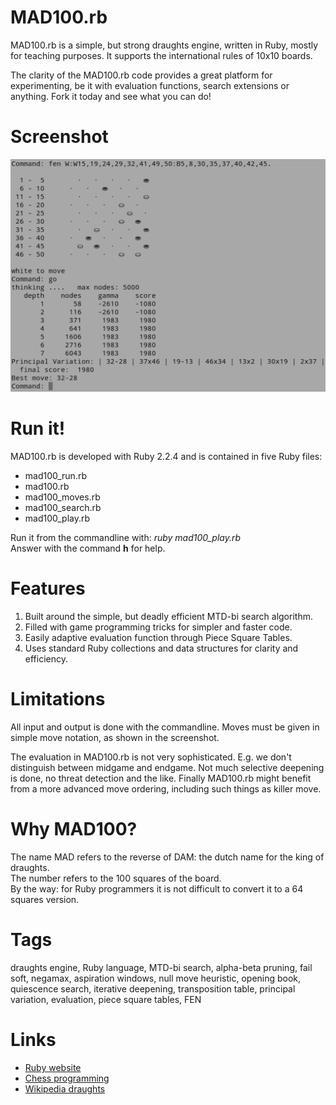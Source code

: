
MAD100.rb
=========
MAD100.rb is a simple, but strong draughts engine, written in Ruby, mostly for teaching purposes.
It supports the international rules of 10x10 boards.

The clarity of the MAD100.rb code provides a great platform for experimenting, be it with evaluation functions, search extensions or anything. Fork it today and see what you can do!

Screenshot
==========

![MAD100 in action](images/mad100_in_action.png)

Run it!
=======
MAD100.rb is developed with Ruby 2.2.4 and is contained in five Ruby files:
- mad100_run.rb
- mad100.rb
- mad100_moves.rb
- mad100_search.rb
- mad100_play.rb

Run it from the commandline with: *ruby mad100_play.rb*  
Answer with the command **h** for help.

Features
========
1. Built around the simple, but deadly efficient MTD-bi search algorithm.
2. Filled with game programming tricks for simpler and faster code.
3. Easily adaptive evaluation function through Piece Square Tables.
4. Uses standard Ruby collections and data structures for clarity and efficiency.

Limitations
===========
All input and output is done with the commandline.
Moves must be given in simple move notation, as shown in the screenshot.

The evaluation in MAD100.rb is not very sophisticated. E.g. we don't distinguish between midgame and endgame. Not much selective deepening is done, no threat detection and the like. Finally MAD100.rb might benefit from a more advanced move ordering, including such things as killer move.

Why MAD100?
===========
The name MAD refers to the reverse of DAM: the dutch name for the king of draughts.  
The number refers to the 100 squares of the board.  
By the way: for Ruby programmers it is not difficult to convert it to a 64 squares version.

Tags
====
draughts engine, Ruby language, MTD-bi search, alpha-beta pruning, fail soft, negamax, aspiration windows, null move heuristic,  opening book, quiescence search, iterative deepening, transposition table, principal variation, evaluation, piece square tables, FEN

Links
=====
- [Ruby website](https://www.ruby-lang.org/en/)
- [Chess programming](https://chessprogramming.wikispaces.com/)
- [Wikipedia draughts](https://en.wikipedia.org/wiki/International_draughts)
